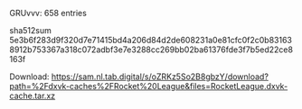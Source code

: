 GRUvvv: 658 entries

sha512sum 5e3b6f283d9f320d7e71415bd4a206d84d2de608231a0e81cfc0f2c0b831638912b753367a318c072adbf3e7e3288cc269bb02ba61376fde3f7b5ed22ce8163f


 Download: https://sam.nl.tab.digital/s/oZRKz5So2B8gbzY/download?path=%2Fdxvk-caches%2FRocket%20League&files=RocketLeague.dxvk-cache.tar.xz
